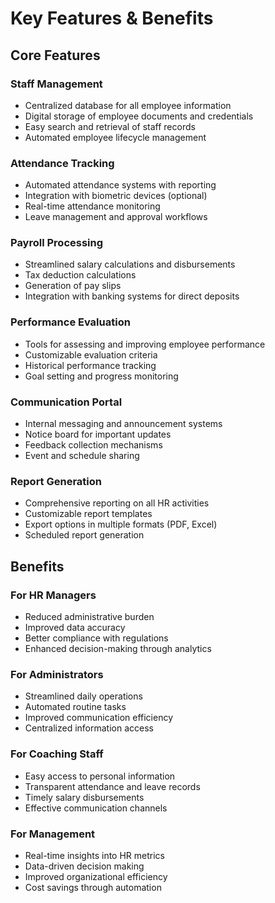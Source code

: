 # Key Features & Benefits

## Core Features

### Staff Management
- Centralized database for all employee information
- Digital storage of employee documents and credentials
- Easy search and retrieval of staff records
- Automated employee lifecycle management

### Attendance Tracking
- Automated attendance systems with reporting
- Integration with biometric devices (optional)
- Real-time attendance monitoring
- Leave management and approval workflows

### Payroll Processing
- Streamlined salary calculations and disbursements
- Tax deduction calculations
- Generation of pay slips
- Integration with banking systems for direct deposits

### Performance Evaluation
- Tools for assessing and improving employee performance
- Customizable evaluation criteria
- Historical performance tracking
- Goal setting and progress monitoring

### Communication Portal
- Internal messaging and announcement systems
- Notice board for important updates
- Feedback collection mechanisms
- Event and schedule sharing

### Report Generation
- Comprehensive reporting on all HR activities
- Customizable report templates
- Export options in multiple formats (PDF, Excel)
- Scheduled report generation

## Benefits

### For HR Managers
- Reduced administrative burden
- Improved data accuracy
- Better compliance with regulations
- Enhanced decision-making through analytics

### For Administrators
- Streamlined daily operations
- Automated routine tasks
- Improved communication efficiency
- Centralized information access

### For Coaching Staff
- Easy access to personal information
- Transparent attendance and leave records
- Timely salary disbursements
- Effective communication channels

### For Management
- Real-time insights into HR metrics
- Data-driven decision making
- Improved organizational efficiency
- Cost savings through automation